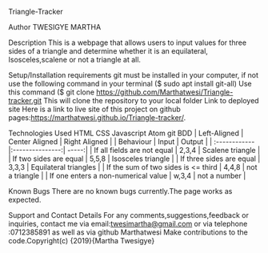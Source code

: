 Triangle-Tracker

Author
TWESIGYE MARTHA

Description
This is a webpage that allows users to input values for three sides of a triangle and determine whether it is an equilateral, Isosceles,scalene or not a triangle at all.

Setup/Installation requirements
git must be installed in your computer, if not use the following command in your terminal ($ sudo apt install git-all)
Use this command ($ git clone https://github.com/Marthatwesi/Triangle-tracker.git
This will clone the repository to your local folder
Link to deployed site
Here is a link to live site of this project on github pages:https://marthatwesi.github.io/Triangle-tracker/.

Technologies Used
HTML
CSS
Javascript
Atom
git
BDD
| Left-Aligned | Center Aligned | Right Aligned | | Behaviour | Input | Output | | :------------ |:---------------:| -----:| | If all fields are not equal | 2,3,4 | Scalene triangle | | If two sides are equal | 5,5,8 | Isosceles triangle | | If three sides are equal | 3,3,3 | Equilateral triangles | | If the sum of two sides is <= third | 4,4,8 | not a triangle | | If one enters a non-numerical value | w,3,4 | not a number |

Known Bugs
There are no known bugs currently.The page works as expected.

Support and Contact Details
For any comments,suggestions,feedback or inquiries, contact me via email:twesimartha@gmail.com or via telephone :0712385891 as well as via github Marthatwesi
Make contributions to the code.Copyright(c) {2019}{Martha Twesigye}
